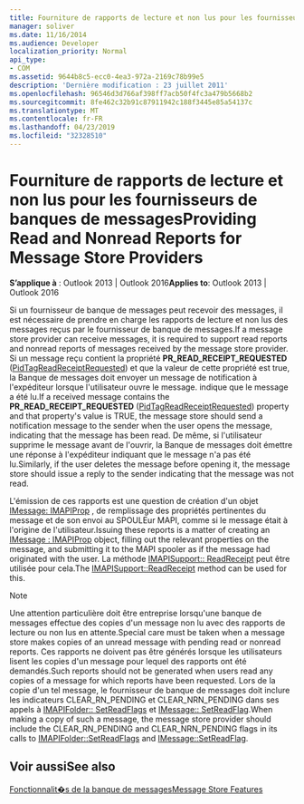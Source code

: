 ```yaml
---
title: Fourniture de rapports de lecture et non lus pour les fournisseurs de banques de messages
manager: soliver
ms.date: 11/16/2014
ms.audience: Developer
localization_priority: Normal
api_type:
- COM
ms.assetid: 9644b8c5-ecc0-4ea3-972a-2169c78b99e5
description: 'Dernière modification : 23 juillet 2011'
ms.openlocfilehash: 96546d3d766af398ff7acb50f4fc3a479b5668b2
ms.sourcegitcommit: 8fe462c32b91c87911942c188f3445e85a54137c
ms.translationtype: MT
ms.contentlocale: fr-FR
ms.lasthandoff: 04/23/2019
ms.locfileid: "32328510"
---
```

# <a name="providing-read-and-nonread-reports-for-message-store-providers"></a><span data-ttu-id="9ea3a-103">Fourniture de rapports de lecture et non lus pour les fournisseurs de banques de messages</span><span class="sxs-lookup"><span data-stu-id="9ea3a-103">Providing Read and Nonread Reports for Message Store Providers</span></span>

  
  
<span data-ttu-id="9ea3a-104">**S’applique à** : Outlook 2013 | Outlook 2016</span><span class="sxs-lookup"><span data-stu-id="9ea3a-104">**Applies to**: Outlook 2013 | Outlook 2016</span></span> 
  
<span data-ttu-id="9ea3a-105">Si un fournisseur de banque de messages peut recevoir des messages, il est nécessaire de prendre en charge les rapports de lecture et non lus des messages reçus par le fournisseur de banque de messages.</span><span class="sxs-lookup"><span data-stu-id="9ea3a-105">If a message store provider can receive messages, it is required to support read reports and nonread reports of messages received by the message store provider.</span></span> <span data-ttu-id="9ea3a-106">Si un message reçu contient la propriété **PR_READ_RECEIPT_REQUESTED** ([PidTagReadReceiptRequested](pidtagreadreceiptrequested-canonical-property.md)) et que la valeur de cette propriété est true, la Banque de messages doit envoyer un message de notification à l'expéditeur lorsque l'utilisateur ouvre le message. indique que le message a été lu.</span><span class="sxs-lookup"><span data-stu-id="9ea3a-106">If a received message contains the **PR_READ_RECEIPT_REQUESTED** ([PidTagReadReceiptRequested](pidtagreadreceiptrequested-canonical-property.md)) property and that property's value is TRUE, the message store should send a notification message to the sender when the user opens the message, indicating that the message has been read.</span></span> <span data-ttu-id="9ea3a-107">De même, si l'utilisateur supprime le message avant de l'ouvrir, la Banque de messages doit émettre une réponse à l'expéditeur indiquant que le message n'a pas été lu.</span><span class="sxs-lookup"><span data-stu-id="9ea3a-107">Similarly, if the user deletes the message before opening it, the message store should issue a reply to the sender indicating that the message was not read.</span></span>
  
<span data-ttu-id="9ea3a-108">L'émission de ces rapports est une question de création d'un objet [IMessage: IMAPIProp](imessageimapiprop.md) , de remplissage des propriétés pertinentes du message et de son envoi au SPOULEur MAPI, comme si le message était à l'origine de l'utilisateur.</span><span class="sxs-lookup"><span data-stu-id="9ea3a-108">Issuing these reports is a matter of creating an [IMessage : IMAPIProp](imessageimapiprop.md) object, filling out the relevant properties on the message, and submitting it to the MAPI spooler as if the message had originated with the user.</span></span> <span data-ttu-id="9ea3a-109">La méthode [IMAPISupport:: ReadReceipt](imapisupport-readreceipt.md) peut être utilisée pour cela.</span><span class="sxs-lookup"><span data-stu-id="9ea3a-109">The [IMAPISupport::ReadReceipt](imapisupport-readreceipt.md) method can be used for this.</span></span> 
  
> [!NOTE]
> <span data-ttu-id="9ea3a-110">Une attention particulière doit être entreprise lorsqu'une banque de messages effectue des copies d'un message non lu avec des rapports de lecture ou non lus en attente.</span><span class="sxs-lookup"><span data-stu-id="9ea3a-110">Special care must be taken when a message store makes copies of an unread message with pending read or nonread reports.</span></span> <span data-ttu-id="9ea3a-111">Ces rapports ne doivent pas être générés lorsque les utilisateurs lisent les copies d'un message pour lequel des rapports ont été demandés.</span><span class="sxs-lookup"><span data-stu-id="9ea3a-111">Such reports should not be generated when users read any copies of a message for which reports have been requested.</span></span> <span data-ttu-id="9ea3a-112">Lors de la copie d'un tel message, le fournisseur de banque de messages doit inclure les indicateurs CLEAR_RN_PENDING et CLEAR_NRN_PENDING dans ses appels à [IMAPIFolder:: SetReadFlags](imapifolder-setreadflags.md) et [IMessage:: SetReadFlag](imessage-setreadflag.md).</span><span class="sxs-lookup"><span data-stu-id="9ea3a-112">When making a copy of such a message, the message store provider should include the CLEAR_RN_PENDING and CLEAR_NRN_PENDING flags in its calls to [IMAPIFolder::SetReadFlags](imapifolder-setreadflags.md) and [IMessage::SetReadFlag](imessage-setreadflag.md).</span></span> 
  
## <a name="see-also"></a><span data-ttu-id="9ea3a-113">Voir aussi</span><span class="sxs-lookup"><span data-stu-id="9ea3a-113">See also</span></span>



[<span data-ttu-id="9ea3a-114">Fonctionnalit�s de la banque de messages</span><span class="sxs-lookup"><span data-stu-id="9ea3a-114">Message Store Features</span></span>](message-store-features.md)

